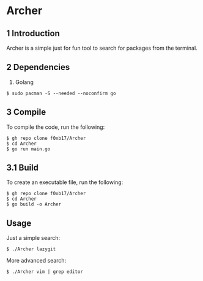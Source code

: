 # Archer

## 1 Introduction
Archer is a simple just for fun tool to search for packages from the terminal. 

## 2 Dependencies
1. Golang

```shell
$ sudo pacman -S --needed --noconfirm go
```

## 3 Compile

To compile the code, run the following:

```shell
$ gh repo clone f0xb17/Archer
$ cd Archer
$ go run main.go
```

## 3.1 Build

To create an executable file, run the following:

```shell
$ gh repo clone f0xb17/Archer
$ cd Archer
$ go build -o Archer
```

## Usage

Just a simple search:

```shell
$ ./Archer lazygit
```

More advanced search:

```shell
$ ./Archer vim | grep editor
```
